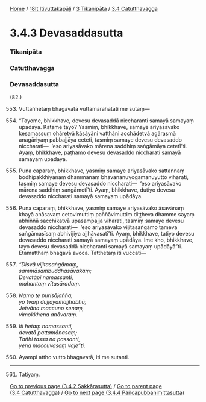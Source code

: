 
[Home](/) / [18It Itivuttakapāḷi](../../../18It.md) / [3 Tikanipāta](../../3.md) / [3.4 Catutthavagga](../3.4.md)

# 3.4.3 Devasaddasutta

### Tikanipāta

### Catutthavagga

### Devasaddasutta

(82.)

553. Vuttañhetaṃ bhagavatā vuttamarahatāti me sutaṃ—

554. “Tayome, bhikkhave, devesu devasaddā niccharanti samayā samayaṃ upādāya. Katame tayo? Yasmiṃ, bhikkhave, samaye ariyasāvako kesamassuṃ ohāretvā kāsāyāni vatthāni acchādetvā agārasmā anagāriyaṃ pabbajjāya ceteti, tasmiṃ samaye devesu devasaddo niccharati—  ‘eso ariyasāvako mārena saddhiṃ saṅgāmāya cetetī’ti. Ayaṃ, bhikkhave, paṭhamo devesu devasaddo niccharati samayā samayaṃ upādāya.

555. Puna caparaṃ, bhikkhave, yasmiṃ samaye ariyasāvako sattannaṃ bodhipakkhiyānaṃ dhammānaṃ bhāvanānuyogamanuyutto viharati, tasmiṃ samaye devesu devasaddo niccharati—  ‘eso ariyasāvako mārena saddhiṃ saṅgāmetī’ti. Ayaṃ, bhikkhave, dutiyo devesu devasaddo niccharati samayā samayaṃ upādāya.

556. Puna caparaṃ, bhikkhave, yasmiṃ samaye ariyasāvako āsavānaṃ khayā anāsavaṃ cetovimuttiṃ paññāvimuttiṃ diṭṭheva dhamme sayaṃ abhiññā sacchikatvā upasampajja viharati, tasmiṃ samaye devesu devasaddo niccharati—  ‘eso ariyasāvako vijitasaṅgāmo tameva saṅgāmasīsaṃ abhivijiya ajjhāvasatī’ti. Ayaṃ, bhikkhave, tatiyo devesu devasaddo niccharati samayā samayaṃ upādāya. Ime kho, bhikkhave, tayo devesu devasaddā niccharanti samayā samayaṃ upādāyā”ti. Etamatthaṃ bhagavā avoca. Tatthetaṃ iti vuccati—

557. _“Disvā vijitasaṅgāmaṃ,_  
_sammāsambuddhasāvakaṃ;_  
_Devatāpi namassanti,_  
_mahantaṃ vītasāradaṃ._  


558. _Namo te purisājañña,_  
_yo tvaṃ dujjayamajjhabhū;_  
_Jetvāna maccuno senaṃ,_  
_vimokkhena anāvaraṃ._  


559. _Iti hetaṃ namassanti,_  
_devatā pattamānasaṃ;_  
_Tañhi tassa na passanti,_  
_yena maccuvasaṃ vaje”ti._  


560. Ayampi attho vutto bhagavatā, iti me sutanti.

---

561. Tatiyaṃ.



[Go to previous page (3.4.2 Sakkārasutta)](3.4.2.md) / [Go to parent page (3.4 Catutthavagga)](../3.4.md) / [Go to next page (3.4.4 Pañcapubbanimittasutta)](3.4.4.md)


